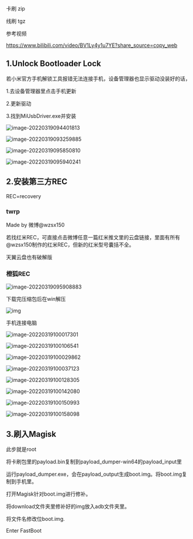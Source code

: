 卡刷 zip

线刷 tgz

参考视频

https://www.bilibili.com/video/BV1Ly4y1u7YE?share_source=copy_web

## 1.Unlock Bootloader Lock

若小米官方手机解锁工具报错无法连接手机，设备管理器也显示驱动没装好的话，

1.去设备管理器里点击手机更新

2.更新驱动

3.找到MiUsbDriver.exe并安装

![image-20220319094401813](.assets/image-20220319094401813.png)

![image-20220319093259885](.assets/image-20220319093259885.png)

![image-20220319095850810](.assets/image-20220319095850810.png)

![image-20220319095940241](.assets/image-20220319095940241.png)

## 2.安装第三方REC

REC=recovery

### twrp

Made by 微博@wzsx150

若找红米REC，可直接点击微博任意一篇红米推文里的云盘链接，里面有所有@wzsx150制作的红米REC，但新的红米型号囊括不全。

天翼云盘也有破解版

### 橙狐REC

![image-20220319095908883](.assets/image-20220319095908883.png)



下载完压缩包后在win解压

![img](.assets/BFF16C52D43DD2B468A106C721EB0F8A.jpg)

手机连接电脑

![image-20220319100017301](.assets/image-20220319100017301.png)

![image-20220319100106541](.assets/image-20220319100106541.png)

![image-20220319100029862](.assets/image-20220319100029862.png)

![image-20220319100037123](.assets/image-20220319100037123.png)

![image-20220319100128305](.assets/image-20220319100128305.png)

![image-20220319100142080](.assets/image-20220319100142080.png)

![image-20220319100150993](.assets/image-20220319100150993.png)

![image-20220319100158098](.assets/image-20220319100158098.png)

## 3.刷入Magisk

此步就是root





将卡刷包里的payload.bin复制到payload_dumper-win64的payload_input里

运行payload_dumper.exe，会在payload_output生成boot.img。将boot.img复制到手机里。

打开Magisk针对boot.img进行修补。

将download文件夹里修补好的img放入adb文件夹里。

将文件名修改位boot.img.

Enter FastBoot

